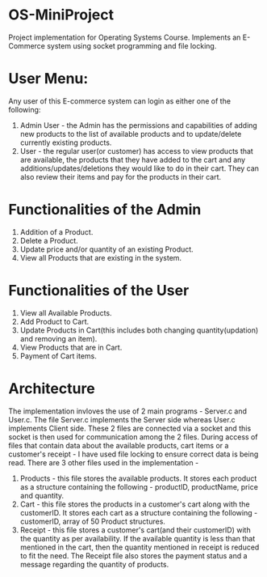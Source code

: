 # OS-MiniProject
Project implementation for Operating Systems Course. Implements an E-Commerce system using socket programming and file locking.

# User Menu:
Any user of this E-commerce system can login as either one of the following:
1. Admin User - the Admin has the permissions and capabilities of adding new products to the list of available products and to update/delete currently existing products.
2. User - the regular user(or customer) has access to view products that are available, the products that they have added to the cart and any additions/updates/deletions they would like to do in their cart. They can also review their items and pay for the products in their cart.

# Functionalities of the Admin
1. Addition of a Product.
2. Delete a Product.
3. Update price and/or quantity of an existing Product.
4. View all Products that are existing in the system.

# Functionalities of the User
1. View all Available Products.
2. Add Product to Cart.
3. Update Products in Cart(this includes both changing quantity(updation) and removing an item).
4. View Products that are in Cart.
5. Payment of Cart items.

# Architecture
The implementation invloves the use of 2 main programs - Server.c and User.c.
The file Server.c implements the Server side whereas User.c implements Client side. These 2 files are connected via a socket and this socket is then used for communication among the 2 files.
During access of files that contain data about the available products, cart items or a customer's receipt - I have used file locking to ensure correct data is being read.
There are 3 other files used in the implementation - 
1. Products - this file stores the available products. It stores each product as a structure containing the following - productID, productName, price and quantity.
2. Cart - this file stores the products in a customer's cart along with the customerID. It stores each cart as a structure containing the following - customerID, array of 50 Product structures.
3. Receipt - this file stores a customer's cart(and their customerID) with the quantity as per availability. If the available quantity is less than that mentioned in the cart, then the quantity mentioned in receipt is reduced to fit the need.
The Receipt file also stores the payment status and a message regarding the quantity of products.